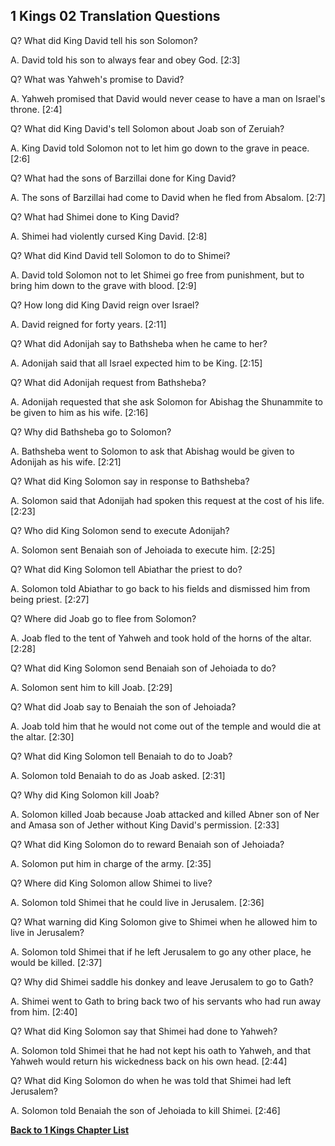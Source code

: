 ## 1 Kings 02 Translation Questions ##

Q? What did King David tell his son Solomon?

A. David told his son to always fear and obey God. [2:3]

Q? What was Yahweh's promise to David?

A. Yahweh promised that David would never cease to have a man on Israel's throne. [2:4]

Q? What did King David's tell Solomon about Joab son of Zeruiah?

A. King David told Solomon not to let him go down to the grave in peace. [2:6]

Q? What had the sons of Barzillai done for King David?

A. The sons of Barzillai had come to David when he fled from Absalom. [2:7]

Q? What had Shimei done to King David?

A. Shimei had violently cursed King David. [2:8]

Q? What did Kind David tell Solomon to do to Shimei?

A. David told Solomon not to let Shimei go free from punishment, but to bring him down to the grave with blood. [2:9]

Q? How long did King David reign over Israel?

A. David reigned for forty years. [2:11]

Q? What did Adonijah say to Bathsheba when he came to her?

A. Adonijah said that all Israel expected him to be King. [2:15]

Q? What did Adonijah request from Bathsheba?

A. Adonijah requested that she ask Solomon for Abishag the Shunammite to be given to him as his wife. [2:16]

Q? Why did Bathsheba go to Solomon?

A. Bathsheba went to Solomon to ask that Abishag would be given to Adonijah as his wife. [2:21]

Q? What did King Solomon say in response to Bathsheba?

A. Solomon said that Adonijah had spoken this request at the cost of his life. [2:23]

Q? Who did King Solomon send to execute Adonijah?

A. Solomon sent Benaiah son of Jehoiada to execute him. [2:25]

Q? What did King Solomon tell Abiathar the priest to do?

A. Solomon told Abiathar to go back to his fields and dismissed him from being priest. [2:27]

Q? Where did Joab go to flee from Solomon?

A. Joab fled to the tent of Yahweh and took hold of the horns of the altar. [2:28]

Q? What did King Solomon send Benaiah son of Jehoiada to do?

A. Solomon sent him to kill Joab. [2:29]

Q? What did Joab say to Benaiah the son of Jehoiada?

A. Joab told him that he would not come out of the temple and would die at the altar. [2:30]

Q? What did King Solomon tell Benaiah to do to Joab?

A. Solomon told Benaiah to do as Joab asked. [2:31]

Q? Why did King Solomon kill Joab?

A. Solomon killed Joab because Joab attacked and killed Abner son of Ner and Amasa son of Jether without King David's permission. [2:33]

Q? What did King Solomon do to reward Benaiah son of Jehoiada?

A. Solomon put him in charge of the army. [2:35]

Q? Where did King Solomon allow Shimei to live?

A. Solomon told Shimei that he could live in Jerusalem. [2:36]

Q? What warning did King Solomon give to Shimei when he allowed him to live in Jerusalem?

A. Solomon told Shimei that if he left Jerusalem to go any other place, he would be killed. [2:37]

Q? Why did Shimei saddle his donkey and leave Jerusalem to go to Gath?

A. Shimei went to Gath to bring back two of his servants who had run away from him. [2:40]

Q? What did King Solomon say that Shimei had done to Yahweh?

A. Solomon told Shimei that he had not kept his oath to Yahweh, and that Yahweh would return his wickedness back on his own head. [2:44]

Q? What did King Solomon do when he was told that Shimei had left Jerusalem?

A. Solomon told Benaiah the son of Jehoiada to kill Shimei. [2:46]

__[Back to 1 Kings Chapter List](./)__

